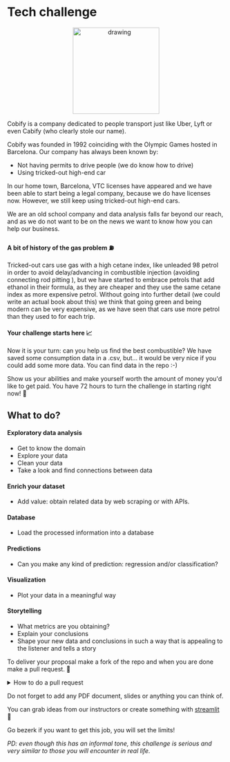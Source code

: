 # Tech challenge

<p align="center"> 
<img src="https://kamisetas.com/image/bordados/Cobi-Barcelona-92-parche.gif" alt="drawing" width="200"/>
</p>

Cobify is a company dedicated to people transport just like Uber, Lyft or even Cabify (who clearly stole our name).

Cobify was founded in 1992 coinciding with the Olympic Games hosted in Barcelona. Our company has always been known by:

- Not having permits to drive people (we do know how to drive)
- Using tricked-out high-end car

In our home town, Barcelona, VTC licenses have appeared and we have been able to start being a legal company, because we do have licenses now. However, we still keep using tricked-out high-end cars.

We are an old school company and data analysis falls far beyond our reach, and as we do not want to be on the news we want to know how you can help our business.

#### A bit of history of the gas problem ⛽️

Tricked-out cars use gas with a high cetane index, like unleaded 98 petrol in order to avoid delay/advancing in combustible injection (avoiding connecting rod pitting ), but we have started to embrace petrols that add ethanol in their formula, as they are cheaper and they use the same cetane index as more expensive petrol. Without going into further detail (we could write an actual book about this) we think that going green and being modern can be very expensive, as we have seen that cars use more petrol than they used to for each trip.

#### Your challenge starts here 📈

Now it is your turn: can you help us find the best combustible?
We have saved some consumption data in a .csv, but… it would be very nice if you could add some more data. You can find data in the repo :-)

Show us your abilities and make yourself worth the amount of money you'd like to get paid. You have 72 hours to turn the challenge in starting right now! 💸

## What to do?

#### Exploratory data analysis

- Get to know the domain
- Explore your data
- Clean your data
- Take a look and find connections between data

#### Enrich your dataset

- Add value: obtain related data by web scraping or with APIs.

#### Database

- Load the processed information into a database

#### Predictions

- Can you make any kind of prediction: regression and/or classification?

#### Visualization

- Plot your data in a meaningful way

#### Storytelling

- What metrics are you obtaining?
- Explain your conclusions
- Shape your new data and conclusions in such a way that is appealing to the listener and tells a story

To deliver your proposal make a fork of the repo and when you are done make a pull request. 🤯

<details>
<summary>How to do a pull request</summary>
<ol>
    <li>Fork this repository</li>
    <li>Clone it</li>
    <li>Work on it</li>
    <li>Push the changes to your fork</li>
    <li>From your fork, click on Contribute</li>
    <li>Open pull request</li>
    <li>Name it:  [Name FamilyName] Tech challenge</li>
</ol>
</details>

Do not forget to add any PDF document, slides or anything you can think of.

You can grab ideas from our instructors or create something with [streamlit](https://www.streamlit.io/) 🚀

Go bezerk if you want to get this job, you will set the limits!

_PD: even though this has an informal tone, this challenge is serious and very similar to those you will encounter in real life._
